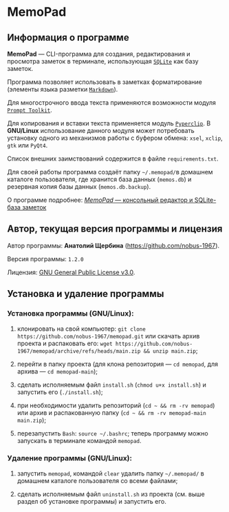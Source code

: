 # MemoPad

## Информация о программе

**MemoPad** &mdash; CLI-программа для создания, редактирования и просмотра заметок в терминале, использующая [`SQLite`](https://www.sqlite.org) как базу заметок.

Программа позволяет использовать в заметках форматирование (элементы языка 
разметки [`Markdown`](https://www.markdownguide.org/basic-syntax)).

Для многострочного ввода текста применяются возможности модуля [`Prompt Toolkit`](https://github.com/prompt-toolkit/python-prompt-toolkit).

Для копирования и вставки текста применяется модуль [`Pyperclip`](https://pyperclip.readthedocs.io/en/latest). В **GNU/Linux** использование данного модуля может потребовать установку одного из механизмов работы с буфером обмена: `xsel`, `xclip`, `gtk` или `PyQt4`.

Список внешних заимствований содержится в файле `requirements.txt`.

Для своей работы программа создаёт папку `~/.memopad/`в домашнем каталоге пользователя, где хранится база данных (`memos.db`) и резервная копия базы данных (`memos.db.backup`).

О программе подробнее: [*MemoPad* — консольный редактор и SQLite-база  заметок](https://avshcherbina.ru/#memopad)

## Автор, текущая версия программы и лицензия

Автор программы: **Анатолий Щербина** (https://github.com/nobus-1967).

Версия программы: `1.2.0`

Лицензия: [GNU General Public License v3.0](LICENSE.md).

## Установка и удаление программы

### Установка программы (GNU/Linux):

1) клонировать на свой компьютер: `git clone https://github.com/nobus-1967/memopad.git` или скачать архив проекта и распаковать его: `wget https://github.com/nobus-1967/memopad/archive/refs/heads/main.zip && unzip main.zip`; 

2) перейти в папку проекта (для клона репозитория &mdash; `cd memopad`, для архива &mdash; `cd memopad-main`);

3) сделать исполняемым файл `install.sh` (`chmod u+x install.sh`) и запустить его (`./install.sh`);

4) при необходимости удалить репозиторий (`cd ~ && rm -rv memopad`) или архив и распакованную папку (`cd ~ && rm -rv memopad-main main.zip`);

5) перезапустить `Bash`: `source ~/.bashrc`; теперь программу можно запускать в терминале командой `memopad`.

### Удаление программы (GNU/Linux):

1) запустить `memopad`, командой `clear` удалить папку `~/.memopad/` в домашнем каталоге пользователя со всеми файлами; 

2) сделать исполняемым файл `uninstall.sh` из проекта (см. выше раздел об установке программы) и запустить его.
